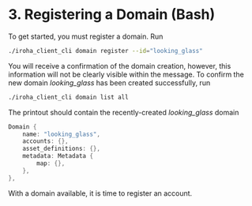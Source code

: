 # 3. Registering a Domain (Bash)

To get started, you must register a domain. Run

```bash
./iroha_client_cli domain register --id="looking_glass"
```

You will receive a confirmation of the domain creation, however, this information will not be clearly visible within the message. To confirm the new domain _looking_glass_ has been created successfully, run

```bash
./iroha_client_cli domain list all
```

The printout should contain the recently-created _looking_glass_ domain

```rust
Domain {
	name: "looking_glass",
	accounts: {},
	asset_definitions: {},
	metadata: Metadata {
		map: {},
	},
},
```

With a domain available, it is time to register an account.

